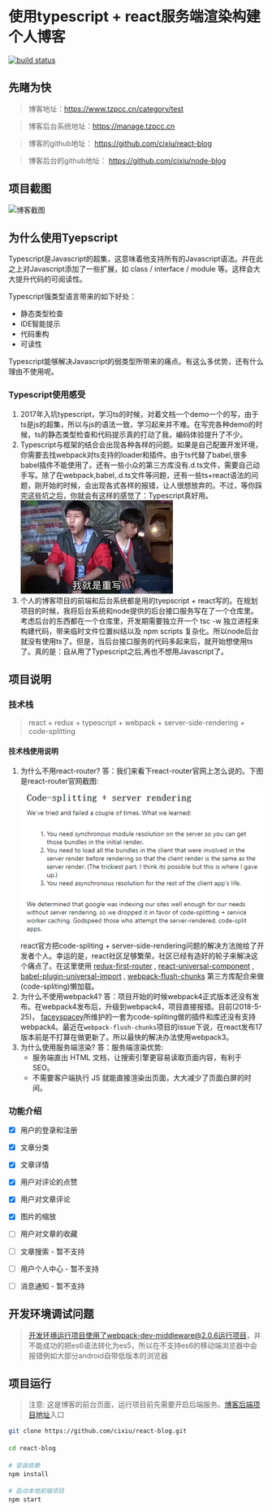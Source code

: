 # 使用typescript + react服务端渲染构建个人博客
[![build status](https://travis-ci.org/cixiu/react-blog.svg?branch=master)](https://travis-ci.org/cixiu/react-blog)

## 先睹为快
> 博客地址：https://www.tzpcc.cn/category/test

> 博客后台系统地址：https://manage.tzpcc.cn

> 博客的github地址： https://github.com/cixiu/react-blog

> 博客后台的github地址： https://github.com/cixiu/node-blog

## 项目截图
![博客截图](https://github.com/cixiu/react-blog/blob/master/screenshots/all.gif)

## 为什么使用Tyepscript
Typescript是Javascript的超集，这意味着他支持所有的Javascript语法。并在此之上对Javascript添加了一些扩展，如 class / interface / module 等。这样会大大提升代码的可阅读性。

Typescript强类型语言带来的如下好处：
  * 静态类型检查
  * IDE智能提示
  * 代码重构
  * 可读性

Typescript能够解决Javascript的弱类型所带来的痛点。有这么多优势，还有什么理由不使用呢。

### Typescript使用感受
1. 2017年入坑typescript，学习ts的时候，对着文档一个demo一个的写，由于ts是js的超集，所以与js的语法一致，学习起来并不难。在写完各种demo的时候，ts的静态类型检查和代码提示真的打动了我，编码体验提升了不少。
2. Typescript与框架的结合会出现各种各样的问题。如果是自己配置开发环境，你需要去找webpack对ts支持的loader和插件。由于ts代替了babel,很多babel插件不能使用了。还有一些小众的第三方库没有.d.ts文件，需要自己动手写。除了在webpack,babel,.d.ts文件等问题，还有一些ts+react语法的问题，刚开始的时候，会出现各式各样的报错，让人很想放弃的。不过，等你踩完这些坑之后，你就会有这样的感觉了：Typescript真好用。
![typescript is so good](https://github.com/cixiu/react-blog/blob/master/screenshots/wangjingze.gif)
3. 个人的博客项目的前端和后台系统都是用的tyepscript + react写的。在规划项目的时候，我将后台系统和node提供的后台接口服务写在了一个仓库里。考虑后台的东西都在一个仓库里，开发期需要独立开一个 tsc -w 独立进程来构建代码，带来临时文件位置纠结以及 npm scripts 复杂化。所以node后台就没有使用ts了。但是，当后台接口服务的代码多起来后，就开始想使用ts了。真的是：自从用了Typescript之后,再也不想用Javascript了。

## 项目说明
### 技术栈
> react + redux + typescript + webpack + server-side-rendering + code-splitting

#### 技术栈使用说明
1. 为什么不用react-router?
答：我们来看下react-router官网上怎么说的。下图是react-router官网截图:
![react-router](https://github.com/cixiu/react-blog/blob/master/screenshots/react-router.png)
react官方把code-spliting + server-side-rendering问题的解决方法抛给了开发者个人。幸运的是，react社区足够繁荣，社区已经有造好的轮子来解决这个痛点了。在这里使用 [redux-first-router](https://github.com/faceyspacey/redux-first-router) , [react-universal-component](https://github.com/faceyspacey/react-universal-component) , [babel-plugin-universal-import](https://github.com/faceyspacey/babel-plugin-universal-import) ,  [webpack-flush-chunks](https://github.com/faceyspacey/webpack-flush-chunks) 第三方库配合来做(code-spliting)懒加载。
2. 为什么不使用webpack4?
答：项目开始的时候webpack4正式版本还没有发布。在webpack4发布后，升级到webpack4，项目直接报错。目前(2018-5-25)， [faceyspacey](https://github.com/faceyspacey)所维护的一套为code-spliting做的插件和库还没有支持webpack4。最近在`webpack-flush-chunks`项目的issue下说，在react发布17版本前是不打算在做更新了。所以最快的解决办法使用webpack3。
3. 为什么使用服务端渲染?
答：服务端渲染优势:
      * 服务端直出 HTML 文档，让搜索引擎更容易读取页面内容，有利于 SEO。
      * 不需要客户端执行 JS 就能直接渲染出页面，大大减少了页面白屏的时间。

### 功能介绍
- [x] 用户的登录和注册
- [x] 文章分类
- [x] 文章详情
- [x] 用户对评论的点赞
- [x] 用户对文章评论
- [x] 图片的缩放
- [ ] 用户对文章的收藏
- [ ] 文章搜索 - 暂不支持
- [ ] 用户个人中心 - 暂不支持
- [ ] 消息通知 - 暂不支持


## 开发环境调试问题
> 开发环境运行项目使用了webpack-dev-middleware@2.0.6运行项目，并不能成功的把es6语法转化为es5，所以在不支持es6的移动端浏览器中会报错例如大部分android自带低版本的浏览器

## 项目运行
> 注意: 这是博客的前台页面，运行项目前先需要开启后端服务。[博客后端项目地址](https://github.com/cixiu/node-blog)入口
```sh
git clone https://github.com/cixiu/react-blog.git

cd react-blog

# 安装依赖
npm install

# 启动本地前端项目
npm start
```
